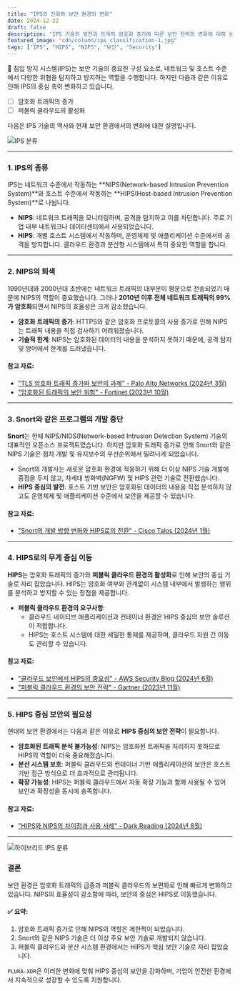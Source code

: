 ```yaml
---
title: "IPS의 진화와 보안 환경의 변화"
date: 2024-12-22
draft: false
description: "IPS 기술의 발전과 트래픽 암호화 증가에 따른 보안 전략의 변화에 대해 논의합니다."
featured_image: "cdn/column/ips_classification-1.jpg"
tags: ["IPS", "HIPS", "NIPS", "보안", "Security"]
---
```


🔐 침입 방지 시스템(IPS)는 보안 기술의 중요한 구성 요소로, 네트워크 및 호스트 수준에서 다양한 위협을 탐지하고 방지하는 역할을 수행합니다. 하지만 다음과 같은 이유로 인해 IPS의 중심 축이 변화하고 있습니다.  
- [ ] 암호화 트래픽의 증가  
- [ ] 퍼블릭 클라우드의 활성화  

다음은 IPS 기술의 역사와 현재 보안 환경에서의 변화에 대한 설명입니다.

![IPS 분류](https://blog.plura.io/cdn/column/ips_classification-1.jpg)

<!--more-->

---

### 1. IPS의 종류
IPS는 네트워크 수준에서 작동하는 **NIPS(Network-based Intrusion Prevention System)**와 호스트 수준에서 작동하는 **HIPS(Host-based Intrusion Prevention System)**로 나뉩니다.

- **NIPS**: 네트워크 트래픽을 모니터링하며, 공격을 탐지하고 이를 차단합니다. 주로 기업 내부 네트워크나 데이터센터에서 사용되었습니다.
- **HIPS**: 개별 호스트 시스템에서 작동하며, 운영체제 및 애플리케이션 수준에서의 공격을 방지합니다. 클라우드 환경과 분산형 시스템에서 특히 중요한 역할을 합니다.

---

### 2. NIPS의 퇴색
1990년대와 2000년대 초반에는 네트워크 트래픽의 대부분이 평문으로 전송되었기 때문에 NIPS의 역할이 중요했습니다. 그러나 **2010년 이후 전체 네트워크 트래픽의 99%가 암호화**되면서 NIPS의 효율성은 크게 감소했습니다.

- **암호화 트래픽의 증가**: HTTPS와 같은 암호화 프로토콜의 사용 증가로 인해 NIPS는 트래픽 내용을 직접 검사하기 어려워졌습니다.
- **기술적 한계**: NIPS는 암호화된 데이터의 내용을 분석하지 못하기 때문에, 공격 탐지 및 방어에서 한계를 드러냈습니다.

#### 참고 자료:
- ["TLS 암호화 트래픽 증가와 보안의 과제" - Palo Alto Networks (2024년 3월)](https://www.paloaltonetworks.com/kr/solutions/secure-encrypted-traffic)
- ["암호화된 트래픽의 보안 위험" - Fortinet (2023년 10월)](https://www.fortinet.com/kr/resources/secured-traffic)

---

### 3. Snort와 같은 프로그램의 개발 중단
**Snort**는 한때 NIPS/NIDS(Network-based Intrusion Detection System) 기술의 대표적인 오픈소스 프로젝트였습니다. 하지만 암호화 트래픽 증가로 인해 Snort와 같은 NIPS 기술은 점차 개발 및 유지보수의 우선순위에서 밀려나게 되었습니다.

- Snort의 개발사는 새로운 암호화 환경에 적응하기 위해 더 이상 NIPS 기술 개발에 중점을 두지 않고, 차세대 방화벽(NGFW) 및 HIPS 관련 기술로 전환했습니다.
- **HIPS 중심의 발전**: 호스트 기반 보안은 암호화된 데이터의 내용을 직접 분석하지 않고도 운영체제 및 애플리케이션 수준에서 보안을 제공할 수 있습니다.

#### 참고 자료:
- ["Snort의 개발 방향 변화와 HIPS로의 전환" - Cisco Talos (2024년 1월)](https://www.cisco.com/c/talos)

---

### 4. HIPS로의 무게 중심 이동
**HIPS**는 암호화 트래픽의 증가와 **퍼블릭 클라우드 환경의 활성화**로 인해 보안의 중심 기술로 자리 잡았습니다. HIPS는 암호화 여부와 관계없이 시스템 내부에서 발생하는 행위를 분석하고 방지할 수 있는 장점을 제공합니다.

- **퍼블릭 클라우드 환경의 요구사항**:
  - 클라우드 네이티브 애플리케이션과 컨테이너 환경은 HIPS 중심의 보안 솔루션이 적합합니다.
  - HIPS는 호스트 시스템에 대한 세밀한 통제를 제공하며, 클라우드 자원 간 이동도 관리할 수 있습니다.

#### 참고 자료:
- ["클라우드 보안에서 HIPS의 중요성" - AWS Security Blog (2024년 6월)](https://aws.amazon.com/security)
- ["퍼블릭 클라우드 환경의 보안 전략" - Gartner (2023년 11월)](https://www.gartner.com/en)

---

### 5. HIPS 중심 보안의 필요성
현대의 보안 환경에서는 다음과 같은 이유로 **HIPS 중심의 보안 전략**이 필요합니다.

- **암호화된 트래픽 분석 불가능성**: NIPS는 암호화된 트래픽을 처리하지 못하므로 HIPS의 역할이 더욱 중요해졌습니다.
- **분산 시스템 보호**: 퍼블릭 클라우드와 컨테이너 기반 애플리케이션의 보안은 호스트 기반 접근 방식으로 더 효과적으로 관리됩니다.
- **확장 가능성**: HIPS는 퍼블릭 클라우드에서 자동 확장 기능과 함께 사용될 수 있어 보안과 확장성을 동시에 충족합니다.

#### 참고 자료:
- ["HIPS와 NIPS의 차이점과 사용 사례" - Dark Reading (2024년 8월)](https://www.darkreading.com/ips)

---

![하이브리드 IPS 분류](https://blog.plura.io/cdn/column/ips_classification-2.png)

### 결론
보안 환경은 암호화 트래픽의 급증과 퍼블릭 클라우드의 보편화로 인해 빠르게 변화하고 있습니다. NIPS의 효율성이 감소함에 따라, 보안의 중심은 HIPS로 이동했습니다.

#### ✅ 요약:
1. 암호화 트래픽 증가로 인해 NIPS의 역할은 제한적이 되었습니다.
2. Snort와 같은 NIPS 기술은 더 이상 주요 보안 기술로 개발되지 않습니다.
3. 퍼블릭 클라우드와 분산 시스템 환경에서는 HIPS가 핵심 보안 기술로 자리 잡았습니다.

`PLURA-XDR`은 이러한 변화에 맞춰 HIPS 중심의 보안을 강화하며, 기업이 안전한 환경에서 지속적으로 성장할 수 있도록 지원합니다.
